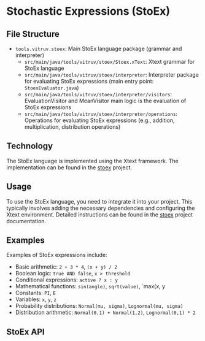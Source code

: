 # Stochastic Expressions (StoEx)


## File Structure
- `tools.vitruv.stoex`: Main StoEx language package (grammar and interpreter)
   - `src/main/java/tools/vitruv/stoex/Stoex.xText`: Xtext grammar for StoEx language
    - `src/main/java/tools/vitruv/stoex/interpreter`: Interpreter package for evaluating StoEx expressions (main entry point: `StoexEvaluator.java`)
    - `src/main/java/tools/vitruv/stoex/interpreter/visitors`: EvaluationVisitor and MeanVisitor main logic is the evaluation of StoEx expressions
    - `src/main/java/tools/vitruv/stoex/interpreter/operations`: Operations for evaluating StoEx expressions (e.g., addition, multiplication, distribution operations)



## Technology
The StoEx language is implemented using the Xtext framework. The implementation can be found in the [stoex](../stoex) project.

## Usage
To use the StoEx language, you need to integrate it into your project. This typically involves adding the necessary dependencies and configuring the Xtext environment. Detailed instructions can be found in the [stoex](../stoex) project documentation.




## Examples

Examples of StoEx expressions include:
- Basic arithmetic: `2 + 3 * 4`, `(x + y) / 2`
- Boolean logic: `true AND false`, `x > threshold`
- Conditional expressions: `active ? x : y`
- Mathematical functions: `sin(angle)`, `sqrt(value)`, `max(x, y
- Constants: `PI`, `E`
- Variables: `x`, `y`, `z`
- Probability distributions: `Normal(mu, sigma)`, `Lognormal(mu, sigma)`
- Distribution arithmetic: `Normal(0,1) + Normal(1,2)`, `Lognormal(0,1) * 2`


## StoEx API